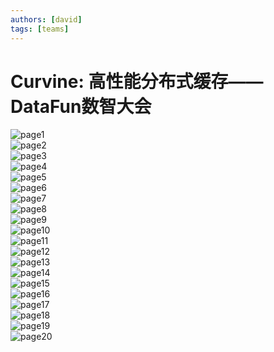 ```yaml
---
authors: [david]
tags: [teams]
---
```


# Curvine: 高性能分布式缓存——DataFun数智大会

<div style={{ textAlign: 'center' }}>
  <img src={require("./page1.png").default} alt="page1" style={{ width: '100%', maxWidth: '800px' }}></img>
</div>
<div style={{ textAlign: 'center' }}>
  <img src={require("./page2.png").default} alt="page2" style={{ width: '100%', maxWidth: '800px' }}></img>
</div>
<div style={{ textAlign: 'center' }}>
  <img src={require("./page3.png").default} alt="page3" style={{ width: '100%', maxWidth: '800px' }}></img>
</div>
<div style={{ textAlign: 'center' }}>
  <img src={require("./page4.png").default} alt="page4" style={{ width: '100%', maxWidth: '800px' }}></img>
</div>
<div style={{ textAlign: 'center' }}>
  <img src={require("./page5.png").default} alt="page5" style={{ width: '100%', maxWidth: '800px' }}></img>
</div>
<div style={{ textAlign: 'center' }}>
  <img src={require("./page6.png").default} alt="page6" style={{ width: '100%', maxWidth: '800px' }}></img>
</div>
<div style={{ textAlign: 'center' }}>
  <img src={require("./page7.png").default} alt="page7" style={{ width: '100%', maxWidth: '800px' }}></img>
</div>
<div style={{ textAlign: 'center' }}>
  <img src={require("./page8.png").default} alt="page8" style={{ width: '100%', maxWidth: '800px' }}></img>
</div>
<div style={{ textAlign: 'center' }}>
  <img src={require("./page9.png").default} alt="page9" style={{ width: '100%', maxWidth: '800px' }}></img>
</div>
<div style={{ textAlign: 'center' }}>
  <img src={require("./page10.png").default} alt="page10" style={{ width: '100%', maxWidth: '800px' }}></img>
</div>
<div style={{ textAlign: 'center' }}>
  <img src={require("./page11.png").default} alt="page11" style={{ width: '100%', maxWidth: '800px' }}></img>
</div>
<div style={{ textAlign: 'center' }}>
  <img src={require("./page12.png").default} alt="page12" style={{ width: '100%', maxWidth: '800px' }}></img>
</div>
<div style={{ textAlign: 'center' }}>
  <img src={require("./page13.png").default} alt="page13" style={{ width: '100%', maxWidth: '800px' }}></img>
</div>
<div style={{ textAlign: 'center' }}>
  <img src={require("./page14.png").default} alt="page14" style={{ width: '100%', maxWidth: '800px' }}></img>
</div>
<div style={{ textAlign: 'center' }}>
  <img src={require("./page15.png").default} alt="page15" style={{ width: '100%', maxWidth: '800px' }}></img>
</div>
<div style={{ textAlign: 'center' }}>
  <img src={require("./page16.png").default} alt="page16" style={{ width: '100%', maxWidth: '800px' }}></img>
</div>
<div style={{ textAlign: 'center' }}>
  <img src={require("./page17.png").default} alt="page17" style={{ width: '100%', maxWidth: '800px' }}></img>
</div>
<div style={{ textAlign: 'center' }}>
  <img src={require("./page18.png").default} alt="page18" style={{ width: '100%', maxWidth: '800px' }}></img>
</div>
<div style={{ textAlign: 'center' }}>
  <img src={require("./page19.png").default} alt="page19" style={{ width: '100%', maxWidth: '800px' }}></img>
</div>
<div style={{ textAlign: 'center' }}>
  <img src={require("./page20.png").default} alt="page20" style={{ width: '100%', maxWidth: '800px' }}></img>
</div>
